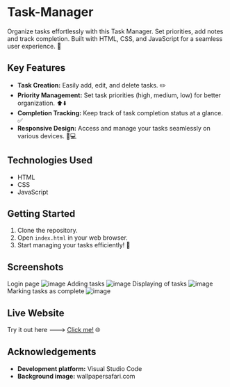 # Task-Manager
Organize tasks effortlessly with this Task Manager. Set priorities, add notes and track completion. Built with HTML, CSS, and JavaScript for a seamless user experience. 🚀

## Key Features
- **Task Creation:** Easily add, edit, and delete tasks. ✏️
- **Priority Management:** Set task priorities (high, medium, low) for better organization. ⬆️⬇️
- **Completion Tracking:** Keep track of task completion status at a glance. ✅
- **Responsive Design:** Access and manage your tasks seamlessly on various devices. 📱💻

## Technologies Used
- HTML
- CSS
- JavaScript

## Getting Started
1. Clone the repository.
2. Open `index.html` in your web browser.
3. Start managing your tasks efficiently! 🎉

## Screenshots
Login page
![image](https://github.com/rishitsura/Task-Manager/assets/115737321/38f9514a-b125-4786-91c2-976d35bf1dc3)
Adding tasks
![image](https://github.com/rishitsura/Task-Manager/assets/115737321/9da4ceee-d7f8-438a-88f7-80902705223f)
Displaying of tasks
![image](https://github.com/rishitsura/Task-Manager/assets/115737321/79c1a104-1697-44e0-b179-367015b18b81)
Marking tasks as complete
![image](https://github.com/rishitsura/Task-Manager/assets/115737321/747d923b-60c8-4058-9c6e-0c4f61a15909)

## Live Website
Try it out here ---> [Click me!](https://rishitsura.github.io/Task-Manager/) 🌐

## Acknowledgements
- **Development platform:** Visual Studio Code
- **Background image:** wallpapersafari.com


